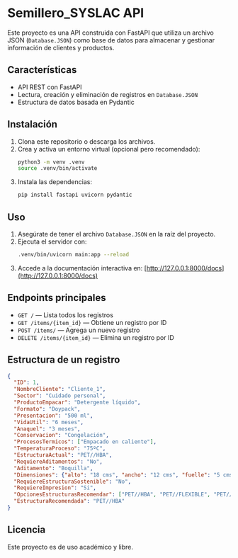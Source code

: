 # Semillero_SYSLAC API

Este proyecto es una API construida con FastAPI que utiliza un archivo JSON (`Database.JSON`) como base de datos para almacenar y gestionar información de clientes y productos.

## Características
- API REST con FastAPI
- Lectura, creación y eliminación de registros en `Database.JSON`
- Estructura de datos basada en Pydantic

## Instalación
1. Clona este repositorio o descarga los archivos.
2. Crea y activa un entorno virtual (opcional pero recomendado):
   ```bash
   python3 -m venv .venv
   source .venv/bin/activate
   ```
3. Instala las dependencias:
   ```bash
   pip install fastapi uvicorn pydantic
   ```

## Uso
1. Asegúrate de tener el archivo `Database.JSON` en la raíz del proyecto.
2. Ejecuta el servidor con:
   ```bash
   .venv/bin/uvicorn main:app --reload
   ```
3. Accede a la documentación interactiva en: [http://127.0.0.1:8000/docs](http://127.0.0.1:8000/docs)

## Endpoints principales
- `GET /` — Lista todos los registros
- `GET /items/{item_id}` — Obtiene un registro por ID
- `POST /items/` — Agrega un nuevo registro
- `DELETE /items/{item_id}` — Elimina un registro por ID

## Estructura de un registro
```json
{
  "ID": 1,
  "NombreCliente": "Cliente_1",
  "Sector": "Cuidado personal",
  "ProductoEmpacar": "Detergente líquido",
  "Formato": "Doypack",
  "Presentacion": "500 ml",
  "VidaUtil": "6 meses",
  "Anaquel": "3 meses",
  "Conservacion": "Congelación",
  "ProcesosTermicos": ["Empacado en caliente"],
  "TemperaturaProceso": "75ºC",
  "EstructuraActual": "PET//HBA",
  "RequiereAditamentos": "No",
  "Aditamento": "Boquilla",
  "Dimensiones": {"alto": "18 cms", "ancho": "12 cms", "fuelle": "5 cms"},
  "RequiereEstructuraSostenible": "No",
  "RequiereImpresion": "Si",
  "OpcionesEstructurasRecomendar": ["PET//HBA", "PET//FLEXIBLE", "PET//PET METALIZADO//PEBD"],
  "EstructuraRecomendada": "PET//HBA"
}
```

## Licencia
Este proyecto es de uso académico y libre.
